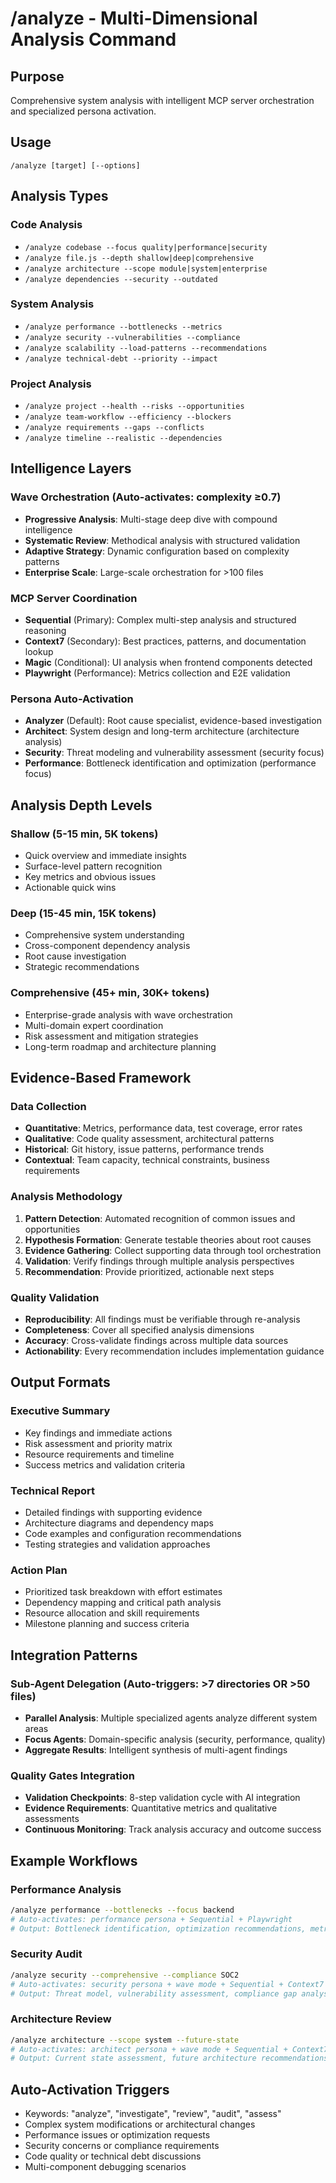 # /analyze - Multi-Dimensional Analysis Command

## Purpose
Comprehensive system analysis with intelligent MCP server orchestration and specialized persona activation.

## Usage
```  
/analyze [target] [--options]
```

## Analysis Types

### Code Analysis
- `/analyze codebase --focus quality|performance|security`
- `/analyze file.js --depth shallow|deep|comprehensive`
- `/analyze architecture --scope module|system|enterprise`
- `/analyze dependencies --security --outdated`

### System Analysis
- `/analyze performance --bottlenecks --metrics`
- `/analyze security --vulnerabilities --compliance`
- `/analyze scalability --load-patterns --recommendations`
- `/analyze technical-debt --priority --impact`

### Project Analysis  
- `/analyze project --health --risks --opportunities`
- `/analyze team-workflow --efficiency --blockers`
- `/analyze requirements --gaps --conflicts`
- `/analyze timeline --realistic --dependencies`

## Intelligence Layers

### Wave Orchestration (Auto-activates: complexity ≥0.7)
- **Progressive Analysis**: Multi-stage deep dive with compound intelligence
- **Systematic Review**: Methodical analysis with structured validation
- **Adaptive Strategy**: Dynamic configuration based on complexity patterns
- **Enterprise Scale**: Large-scale orchestration for >100 files

### MCP Server Coordination
- **Sequential** (Primary): Complex multi-step analysis and structured reasoning
- **Context7** (Secondary): Best practices, patterns, and documentation lookup
- **Magic** (Conditional): UI analysis when frontend components detected
- **Playwright** (Performance): Metrics collection and E2E validation

### Persona Auto-Activation
- **Analyzer** (Default): Root cause specialist, evidence-based investigation
- **Architect**: System design and long-term architecture (architecture analysis)
- **Security**: Threat modeling and vulnerability assessment (security focus)
- **Performance**: Bottleneck identification and optimization (performance focus)

## Analysis Depth Levels

### Shallow (5-15 min, 5K tokens)
- Quick overview and immediate insights
- Surface-level pattern recognition
- Key metrics and obvious issues
- Actionable quick wins

### Deep (15-45 min, 15K tokens)  
- Comprehensive system understanding
- Cross-component dependency analysis
- Root cause investigation
- Strategic recommendations

### Comprehensive (45+ min, 30K+ tokens)
- Enterprise-grade analysis with wave orchestration
- Multi-domain expert coordination
- Risk assessment and mitigation strategies
- Long-term roadmap and architecture planning

## Evidence-Based Framework

### Data Collection
- **Quantitative**: Metrics, performance data, test coverage, error rates
- **Qualitative**: Code quality assessment, architectural patterns
- **Historical**: Git history, issue patterns, performance trends
- **Contextual**: Team capacity, technical constraints, business requirements

### Analysis Methodology
1. **Pattern Detection**: Automated recognition of common issues and opportunities
2. **Hypothesis Formation**: Generate testable theories about root causes
3. **Evidence Gathering**: Collect supporting data through tool orchestration
4. **Validation**: Verify findings through multiple analysis perspectives
5. **Recommendation**: Provide prioritized, actionable next steps

### Quality Validation
- **Reproducibility**: All findings must be verifiable through re-analysis
- **Completeness**: Cover all specified analysis dimensions
- **Accuracy**: Cross-validate findings across multiple data sources
- **Actionability**: Every recommendation includes implementation guidance

## Output Formats

### Executive Summary
- Key findings and immediate actions
- Risk assessment and priority matrix  
- Resource requirements and timeline
- Success metrics and validation criteria

### Technical Report
- Detailed findings with supporting evidence
- Architecture diagrams and dependency maps
- Code examples and configuration recommendations
- Testing strategies and validation approaches

### Action Plan
- Prioritized task breakdown with effort estimates
- Dependency mapping and critical path analysis
- Resource allocation and skill requirements
- Milestone planning and success criteria

## Integration Patterns

### Sub-Agent Delegation (Auto-triggers: >7 directories OR >50 files)
- **Parallel Analysis**: Multiple specialized agents analyze different system areas
- **Focus Agents**: Domain-specific analysis (security, performance, quality)
- **Aggregate Results**: Intelligent synthesis of multi-agent findings

### Quality Gates Integration
- **Validation Checkpoints**: 8-step validation cycle with AI integration  
- **Evidence Requirements**: Quantitative metrics and qualitative assessments
- **Continuous Monitoring**: Track analysis accuracy and outcome success

## Example Workflows

### Performance Analysis
```bash
/analyze performance --bottlenecks --focus backend
# Auto-activates: performance persona + Sequential + Playwright
# Output: Bottleneck identification, optimization recommendations, metrics validation
```

### Security Audit
```bash  
/analyze security --comprehensive --compliance SOC2
# Auto-activates: security persona + wave mode + Sequential + Context7
# Output: Threat model, vulnerability assessment, compliance gap analysis
```

### Architecture Review
```bash
/analyze architecture --scope system --future-state
# Auto-activates: architect persona + wave mode + Sequential + Context7
# Output: Current state assessment, future architecture recommendations, migration plan
```

## Auto-Activation Triggers
- Keywords: "analyze", "investigate", "review", "audit", "assess"
- Complex system modifications or architectural changes
- Performance issues or optimization requests
- Security concerns or compliance requirements
- Code quality or technical debt discussions
- Multi-component debugging scenarios